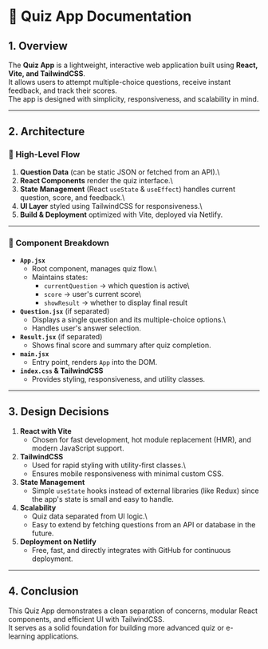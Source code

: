 # 📄 Quiz App Documentation

## 1. Overview

The **Quiz App** is a lightweight, interactive web application built
using **React, Vite, and TailwindCSS**.\
It allows users to attempt multiple-choice questions, receive instant
feedback, and track their scores.\
The app is designed with simplicity, responsiveness, and scalability in
mind.

------------------------------------------------------------------------

## 2. Architecture

### 🔹 High-Level Flow

1.  **Question Data** (can be static JSON or fetched from an API).\
2.  **React Components** render the quiz interface.\
3.  **State Management** (React `useState` & `useEffect`) handles
    current question, score, and feedback.\
4.  **UI Layer** styled using TailwindCSS for responsiveness.\
5.  **Build & Deployment** optimized with Vite, deployed via Netlify.

------------------------------------------------------------------------

### 🔹 Component Breakdown

-   **`App.jsx`**
    -   Root component, manages quiz flow.\
    -   Maintains states:
        -   `currentQuestion` → which question is active\
        -   `score` → user's current score\
        -   `showResult` → whether to display final result
-   **`Question.jsx`** (if separated)
    -   Displays a single question and its multiple-choice options.\
    -   Handles user's answer selection.
-   **`Result.jsx`** (if separated)
    -   Shows final score and summary after quiz completion.
-   **`main.jsx`**
    -   Entry point, renders `App` into the DOM.
-   **`index.css` & TailwindCSS**
    -   Provides styling, responsiveness, and utility classes.

------------------------------------------------------------------------

## 3. Design Decisions

1.  **React with Vite**
    -   Chosen for fast development, hot module replacement (HMR), and
        modern JavaScript support.
2.  **TailwindCSS**
    -   Used for rapid styling with utility-first classes.\
    -   Ensures mobile responsiveness with minimal custom CSS.
3.  **State Management**
    -   Simple `useState` hooks instead of external libraries (like
        Redux) since the app's state is small and easy to handle.
4.  **Scalability**
    -   Quiz data separated from UI logic.\
    -   Easy to extend by fetching questions from an API or database in
        the future.
5.  **Deployment on Netlify**
    -   Free, fast, and directly integrates with GitHub for continuous
        deployment.

------------------------------------------------------------------------

## 4. Conclusion

This Quiz App demonstrates a clean separation of concerns, modular React
components, and efficient UI with TailwindCSS.\
It serves as a solid foundation for building more advanced quiz or
e-learning applications.

